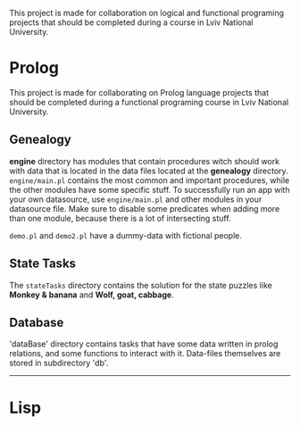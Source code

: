 This project is made for collaboration on logical and functional programing projects that should be completed during a course in Lviv National University.

Prolog
==============

This project is made for collaborating on Prolog language projects that should be completed during a functional programing course in Lviv National University.

Genealogy
---------

**engine** directory has modules that contain procedures witch should work with data that is located in the data files located at the **genealogy** directory. `engine/main.pl` contains the most common and important procedures, while the other modules have some specific stuff.
To successfully run an app with your own datasource, use `engine/main.pl` and other modules in your datasource file. Make sure to disable some predicates when adding more than one module, because there is a lot of intersecting stuff. 

`demo.pl` and `demo2.pl` have a dummy-data with fictional people.

State Tasks
-----------

The `stateTasks` directory contains the solution for the state puzzles like **Monkey & banana** and **Wolf, goat, cabbage**.

Database
--------

'dataBase' directory contains tasks that have some data written in prolog relations, and some functions to interact with it. Data-files themselves are stored in subdirectory 'db'.

------------

Lisp
====